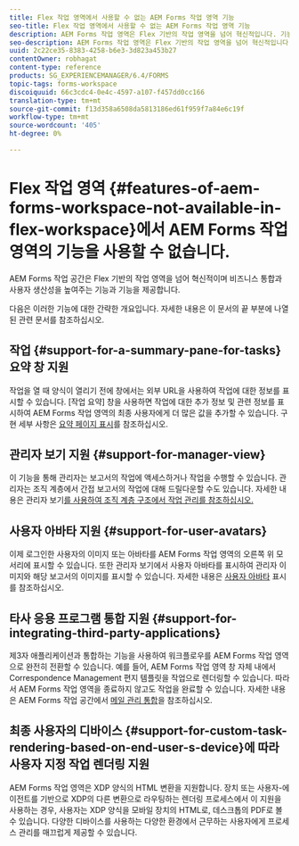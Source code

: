 ```yaml
---
title: Flex 작업 영역에서 사용할 수 없는 AEM Forms 작업 영역 기능
seo-title: Flex 작업 영역에서 사용할 수 없는 AEM Forms 작업 영역 기능
description: AEM Forms 작업 영역은 Flex 기반의 작업 영역을 넘어 혁신적입니다. 기능 및 기능의 차이점 보기
seo-description: AEM Forms 작업 영역은 Flex 기반의 작업 영역을 넘어 혁신적입니다. 기능 및 기능의 차이점 보기
uuid: 2c22ce35-8383-4258-b6e3-3d823a453b27
contentOwner: robhagat
content-type: reference
products: SG_EXPERIENCEMANAGER/6.4/FORMS
topic-tags: forms-workspace
discoiquuid: 66c3cdc4-0e4c-4597-a107-f457dd0cc166
translation-type: tm+mt
source-git-commit: f13d358a6508da5813186ed61f959f7a84e6c19f
workflow-type: tm+mt
source-wordcount: '405'
ht-degree: 0%

---
```



# Flex 작업 영역 {#features-of-aem-forms-workspace-not-available-in-flex-workspace}에서 AEM Forms 작업 영역의 기능을 사용할 수 없습니다.

AEM Forms 작업 공간은 Flex 기반의 작업 영역을 넘어 혁신적이며 비즈니스 통합과 사용자 생산성을 높여주는 기능과 기능을 제공합니다.

다음은 이러한 기능에 대한 간략한 개요입니다. 자세한 내용은 이 문서의 끝 부분에 나열된 관련 문서를 참조하십시오.

## 작업 {#support-for-a-summary-pane-for-tasks} 요약 창 지원

작업을 열 때 양식이 열리기 전에 창에서는 외부 URL을 사용하여 작업에 대한 정보를 표시할 수 있습니다. [작업 요약] 창을 사용하면 작업에 대한 추가 정보 및 관련 정보를 표시하여 AEM Forms 작업 영역의 최종 사용자에게 더 많은 값을 추가할 수 있습니다. 구현 세부 사항은 [요약 페이지 표시](/help/forms/using/displaying-information-task-summary-pane.md)를 참조하십시오.

## 관리자 보기 지원 {#support-for-manager-view}

이 기능을 통해 관리자는 보고서의 작업에 액세스하거나 작업을 수행할 수 있습니다. 관리자는 조직 계층에서 간접 보고서의 작업에 대해 드릴다운할 수도 있습니다. 자세한 내용은 관리자 보기[를 사용하여 조직 계층 구조에서 작업 관리를 참조하십시오.](/help/forms/using/tasks-organizational-hierarchy-using-manager.md)

## 사용자 아바타 지원 {#support-for-user-avatars}

이제 로그인한 사용자의 이미지 또는 아바타를 AEM Forms 작업 영역의 오른쪽 위 모서리에 표시할 수 있습니다. 또한 관리자 보기에서 사용자 아바타를 표시하여 관리자 이미지와 해당 보고서의 이미지를 표시할 수 있습니다. 자세한 내용은 [사용자 아바타](/help/forms/using/displaying-user-avatar.md) 표시를 참조하십시오.

## 타사 응용 프로그램 통합 지원 {#support-for-integrating-third-party-applications}

제3자 애플리케이션과 통합하는 기능을 사용하여 워크플로우를 AEM Forms 작업 영역으로 완전히 전환할 수 있습니다. 예를 들어, AEM Forms 작업 영역 창 자체 내에서 Correspondence Management 편지 템플릿을 작업으로 렌더링할 수 있습니다. 따라서 AEM Forms 작업 영역을 종료하지 않고도 작업을 완료할 수 있습니다. 자세한 내용은 AEM Forms 작업 공간에서 [메일 관리 통합](/help/forms/using/integrating-correspondence-management-html-workspace.md)을 참조하십시오.

## 최종 사용자의 디바이스 {#support-for-custom-task-rendering-based-on-end-user-s-device}에 따라 사용자 지정 작업 렌더링 지원

AEM Forms 작업 영역은 XDP 양식의 HTML 변환을 지원합니다. 장치 또는 사용자-에이전트를 기반으로 XDP의 다른 변환으로 라우팅하는 렌더링 프로세스에서 이 지원을 사용하는 경우, 사용자는 XDP 양식을 모바일 장치의 HTML로, 데스크톱의 PDF로 볼 수 있습니다. 다양한 디바이스를 사용하는 다양한 환경에서 근무하는 사용자에게 프로세스 관리를 매끄럽게 제공할 수 있습니다.

